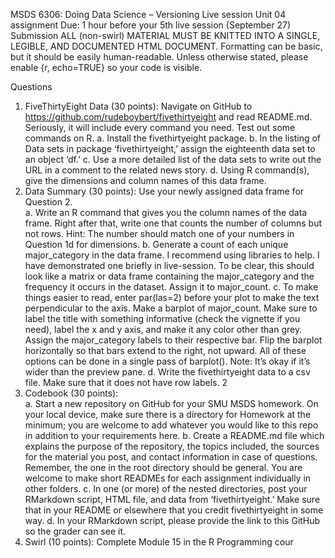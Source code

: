 MSDS 6306:  Doing Data Science – Versioning 
Live session Unit 04 assignment 
Due: 1 hour before your 5th live session (September 27) 
Submission ALL (non-swirl) MATERIAL MUST BE KNITTED INTO A SINGLE, LEGIBLE, AND DOCUMENTED HTML DOCUMENT. Formatting can be basic, but it should be easily human-readable.  Unless otherwise stated, please enable {r, echo=TRUE} so your code is visible. 
 
Questions 
1. FiveThirtyEight Data (30 points): Navigate on GitHub to https://github.com/rudeboybert/fivethirtyeight and read README.md. Seriously, it will include every command you need. Test out some commands on R. 
a. Install the fivethirtyeight package. 
b. In the listing of Data sets in package ‘fivethirtyeight,’ assign the eighteenth data set to an object ‘df.’ 
c. Use a more detailed list of the data sets to write out the URL in a comment to the related news story. 
d. Using R command(s), give the dimensions and column names of this data frame. 
2. Data Summary (30 points): Use your newly assigned data frame for Question 2.  
a. Write an R command that gives you the column names of the data frame.  Right after that, write one that counts the number of columns but not rows.  Hint: The number should match one of your numbers in Question 1d for dimensions. 
b. Generate a count of each unique major_category in the data frame.  I recommend using libraries to help.  I have demonstrated one briefly in live-session.  To be clear, this should look like a matrix or data frame containing the major_category and the frequency it occurs in the dataset.  Assign it to major_count. 
c. To make things easier to read, enter par(las=2) before your plot to make the text perpendicular to the axis.  Make a barplot of major_count.  Make sure to label the title with something informative (check the vignette if you need), label the x and y axis, and make it any color other than grey.  Assign the major_category labels to their respective bar.  Flip the barplot horizontally so that bars extend to the right, not upward.  All of these options can be done in a single pass of barplot(). Note: It’s okay if it’s wider than the preview pane. 
d. Write the fivethirtyeight data to a csv file.  Make sure that it does not have row labels. 
2  
3. Codebook (30 points):  
a. Start a new repository on GitHub for your SMU MSDS homework.  On your local device, make sure there is a directory for Homework at the minimum; you are welcome to add whatever you would like to this repo in addition to your requirements here. 
b. Create a README.md file which explains the purpose of the repository, the topics included, the sources for the material you post, and contact information in case of questions. Remember, the one in the root directory should be general.  You are welcome to make short READMEs for each assignment individually in other folders. 
c. In one (or more) of the nested directories, post your RMarkdown script, HTML file, and data from ‘fivethirtyeight.’  Make sure that in your README or elsewhere that you credit fivethirtyeight in some way. 
d. In your RMarkdown script, please provide the link to this GitHub so the grader can see it. 
4. Swirl (10 points): Complete Module 15 in the R Programming cour
